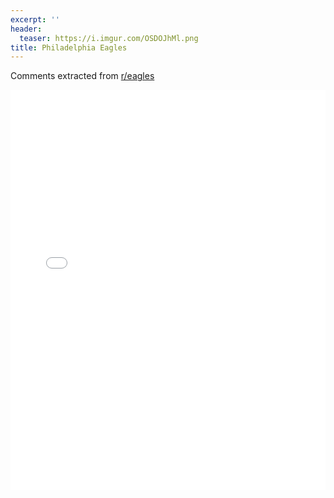 ```yaml
---
excerpt: ''
header:
  teaser: https://i.imgur.com/OSDOJhMl.png
title: Philadelphia Eagles
---
```


Comments extracted from [r/eagles](https://reddit.com/r/eagles)
<iframe id="igraph" scrolling="no" style="border:none;" seamless="seamless" src="/plots/NFL/PHI.html" height="640" width="100%"></iframe>